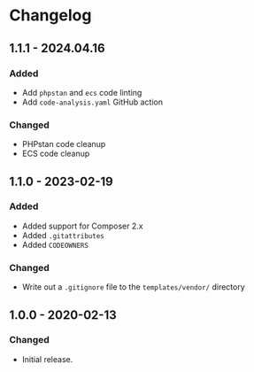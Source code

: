 Changelog
=========

## 1.1.1 - 2024.04.16
### Added
* Add `phpstan` and `ecs` code linting
* Add `code-analysis.yaml` GitHub action

### Changed
* PHPstan code cleanup
* ECS code cleanup

## 1.1.0 - 2023-02-19
### Added
* Added support for Composer 2.x
* Added `.gitattributes`
* Added `CODEOWNERS`

### Changed
* Write out a `.gitignore` file to the `templates/vendor/` directory

## 1.0.0 - 2020-02-13
### Changed
* Initial release.
